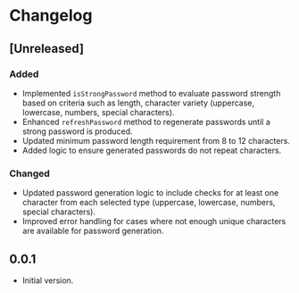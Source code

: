 # Changelog

## [Unreleased]

### Added

- Implemented `isStrongPassword` method to evaluate password strength based on criteria such as length, character variety (uppercase, lowercase, numbers, special characters).
- Enhanced `refreshPassword` method to regenerate passwords until a strong password is produced.
- Updated minimum password length requirement from 8 to 12 characters.
- Added logic to ensure generated passwords do not repeat characters.

### Changed

- Updated password generation logic to include checks for at least one character from each selected type (uppercase, lowercase, numbers, special characters).
- Improved error handling for cases where not enough unique characters are available for password generation.

## 0.0.1

- Initial version.
